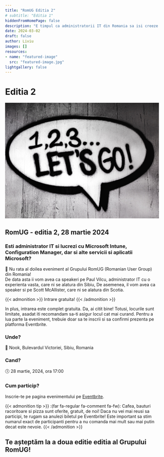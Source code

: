 ```yaml
---
title: "RomUG Editia 2"
# subtitle: "Editia 1"
hiddenFromHomePage: false
description: "E timpul ca administratorii IT din Romania sa isi creeze o comunitate. Haide sa ne intalnim la primul eveniment organizat de RomUG"
date: 2024-03-02
draft: false
author: Liviu
images: []
resources:
- name: "featured-image"
  src: "featured-image.jpg"
lightgallery: false
---
```


<!--more-->
# Editia 2

![Welcome](featured-image.jpg)
## RomUG - editia 2, 28 martie 2024

### Esti administrator IT si lucrezi cu Microsoft Intune, Configuration Manager, dar si alte servicii si aplicatii Microsoft?
:loudspeaker: Nu rata al doilea eveniment al Grupului RomUG (Romanian User Group) din Romania!  
De data asta ii vom avea ca speakeri pe Paul Vilcu, administrator IT cu o experienta vasta, care ni se alatura din Sibiu, De asemenea, il vom avea ca speaker si pe Scott McAllister, care ni se alatura din Scotia.

{{< admonition >}}
Intrare gratuita! 
{{< /admonition >}}

In plus, intrarea este complet gratuita. Da, ai citit bine! Totusi, locurile sunt limitate, asadat iti recomandam sa-ti asigur locul cat mai curand. Pentru a lua parte la eveniment, trebuie doar sa te inscrii si sa confirmi prezenta pe platforma Eventbrite. 

### Unde? 
:round_pushpin: Nook, Bulevardul Victoriei, Sibiu, Romania

### Cand? 
:clock5: 28 martie, 2024, ora 17:00

### Cum particip? 
Inscrie-te pe pagina evenimentului pe [Eventbrite](https://www.eventbrite.com/e/mem-romanian-user-group-editia-2-tickets-854529559917).

{{< admonition tip >}}
:(far fa-regular fa-comment fa-fw): Cafea, bauturi racoritoare si pizza sunt oferite, gratuit, de noi! Daca nu vei mai reusi sa participi, te rugam sa anulezi biletul pe Eventbrite! Este important sa stim numarul exact de participanti pentru a nu comanda mai mult sau mai putin decat este nevoie.
{{< /admonition >}}

## Te așteptăm la a doua editie editia al Grupului RomUG!


